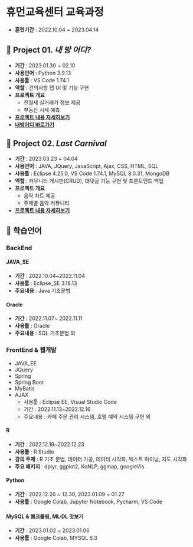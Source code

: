 # 휴먼교육센터 교육과정
 - **훈련기간** : 2022.10.04 ~ 2023.04.14


 ## 📕 Project 01. _내 방 어디?_
 - **기간** : 2023.01.30 ~ 02.10
 - **사용언어** : Python 3.9.13
 - **사용툴** : VS Code 1.74.1
 - **역할** : 건의사항 탭 UI 및 기능 구현
 - **프로젝트 개요**
   - 전월세 실거래가 정보 제공
   - 부동산 시세 예측
 - **[프로젝트 내용 자세히보기](https://github.com/253151/project01)**
 - **[내방어디 바로가기](https://whereismyroom.streamlit.app/)**

 ## 📗 Project 02. _Last Carnival_
 - **기간** : 2023.03.23 ~ 04.04
 - **사용언어** : JAVA, JQuery, JavaScript, Ajax, CSS, HTML, SQL
 - **사용툴** : Eclipse 4.25.0, VS Code 1.74.1, MySQL 8.0.31, MongoDB
 - **역할** : 커뮤니티 게시판(CRUD), 대댓글 기능 구현 및 프론트엔드 백업
 - **프로젝트 개요**
   - 음악 차트 제공
   - 주제별 음악 커뮤니티 
 - **[프로젝트 내용 자세히보기](https://github.com/253151/project02)**
 
 ## 📖 학습언어

 ### BackEnd

 #### JAVA_SE
   - **기간** : 2022.10.04~2022.11.04
   - **사용툴** : Eclipse_SE 3.18.13
   - **주요내용** : Java 기초문법

   
 #### Oracle
   - **기간** : 2022.11.07~ 2022.11.11
   - **사용툴** : Oracle
   - **주요내용** : SQL 기초문법 외

 ### FrontEnd & 웹개발
   - JAVA_EE 
   - JQuery
   - Spring 
   - Spring Boot
   - MyBatis 
   - AJAX 
      - 사용툴 : Eclipse EE, Visual Studio Code
      - 기간 : 2022.11.13~2022.12.16
      - 주요내용 : 카페 주문 관리 시스템, 호텔 예약 시스템 구현 외

 #### R
   - **기간** : 2022.12.19~2022.12.23
   - **사용툴** : R Studio
   - **강의 주제** : R 기초 문법, 데이터 가공, 데이터 시각화, 텍스트 마이닝, 지도 시각화
   - **주요 패키지** : dplyr, ggplot2, KoNLP, ggmap, googleVis


 #### Python
   - **기간** : 2022.12.26 ~ 12.30, 2023.01.09 ~ 01.27
   - **사용툴** : Google Colab, Jupyter Notebook, Pycharm, VS Code


 #### MySQL & 웹크롤링, ML·DL 맛보기
   - **기간** : 2023.01.02 ~ 2023.01.06
   - **사용툴** : Google Colab, MYSQL 6.3


 




##



